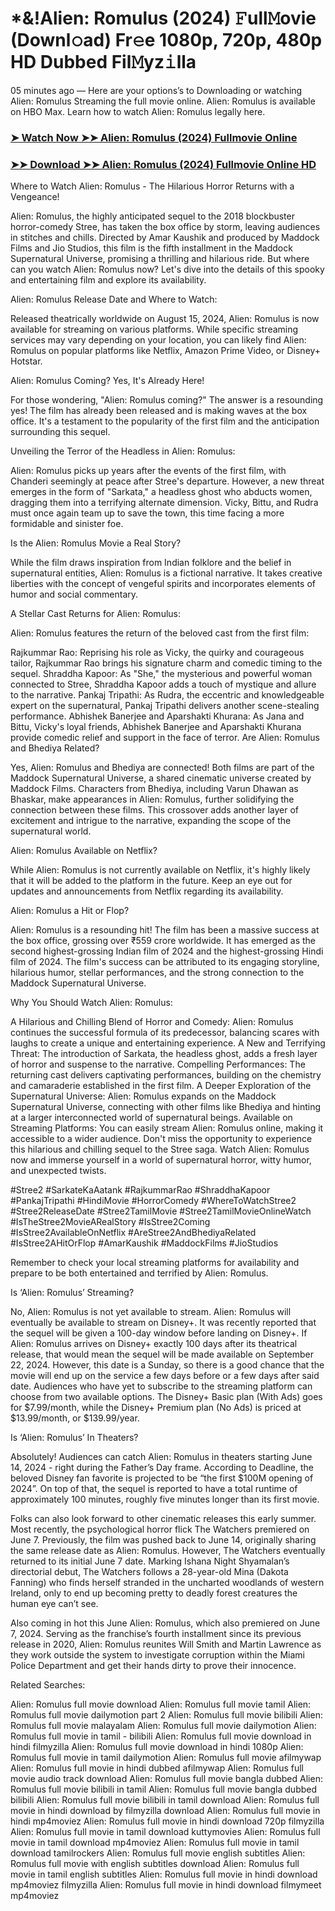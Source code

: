 # *&!Alien: Romulus (2024) 𝙵ull𝙼ovie (Downl𝚘ad) Fr𝚎e 1080p, 720p, 480p HD Dubbed Fil𝙼yz𝚒lla
05 minutes ago — Here are your options’s to Downloading or watching Alien: Romulus Streaming the full movie online. Alien: Romulus is available on HBO Max. Learn how to watch Alien: Romulus legally here.

### [➤ Watch Now ➤➤ Alien: Romulus (2024) Fullmovie Online](https://filmhubtv.com/en/movie/945961/alien-romulus?is)

### [➤➤ Download ➤➤ Alien: Romulus (2024) Fullmovie Online HD](https://filmhubtv.com/en/movie/945961/alien-romulus?is)

Where to Watch Alien: Romulus - The Hilarious Horror Returns with a Vengeance!

Alien: Romulus, the highly anticipated sequel to the 2018 blockbuster horror-comedy Stree, has taken the box office by storm, leaving audiences in stitches and chills. Directed by Amar Kaushik and produced by Maddock Films and Jio Studios, this film is the fifth installment in the Maddock Supernatural Universe, promising a thrilling and hilarious ride. But where can you watch Alien: Romulus now? Let's dive into the details of this spooky and entertaining film and explore its availability.

Alien: Romulus Release Date and Where to Watch:

Released theatrically worldwide on August 15, 2024, Alien: Romulus is now available for streaming on various platforms. While specific streaming services may vary depending on your location, you can likely find Alien: Romulus on popular platforms like Netflix, Amazon Prime Video, or Disney+ Hotstar.

Alien: Romulus Coming? Yes, It's Already Here!

For those wondering, "Alien: Romulus coming?" The answer is a resounding yes! The film has already been released and is making waves at the box office. It's a testament to the popularity of the first film and the anticipation surrounding this sequel.

Unveiling the Terror of the Headless in Alien: Romulus:

Alien: Romulus picks up years after the events of the first film, with Chanderi seemingly at peace after Stree's departure. However, a new threat emerges in the form of "Sarkata," a headless ghost who abducts women, dragging them into a terrifying alternate dimension. Vicky, Bittu, and Rudra must once again team up to save the town, this time facing a more formidable and sinister foe.

Is the Alien: Romulus Movie a Real Story?

While the film draws inspiration from Indian folklore and the belief in supernatural entities, Alien: Romulus is a fictional narrative. It takes creative liberties with the concept of vengeful spirits and incorporates elements of humor and social commentary.

A Stellar Cast Returns for Alien: Romulus:

Alien: Romulus features the return of the beloved cast from the first film:

Rajkummar Rao: Reprising his role as Vicky, the quirky and courageous tailor, Rajkummar Rao brings his signature charm and comedic timing to the sequel. Shraddha Kapoor: As "She," the mysterious and powerful woman connected to Stree, Shraddha Kapoor adds a touch of mystique and allure to the narrative. Pankaj Tripathi: As Rudra, the eccentric and knowledgeable expert on the supernatural, Pankaj Tripathi delivers another scene-stealing performance. Abhishek Banerjee and Aparshakti Khurana: As Jana and Bittu, Vicky's loyal friends, Abhishek Banerjee and Aparshakti Khurana provide comedic relief and support in the face of terror. Are Alien: Romulus and Bhediya Related?

Yes, Alien: Romulus and Bhediya are connected! Both films are part of the Maddock Supernatural Universe, a shared cinematic universe created by Maddock Films. Characters from Bhediya, including Varun Dhawan as Bhaskar, make appearances in Alien: Romulus, further solidifying the connection between these films. This crossover adds another layer of excitement and intrigue to the narrative, expanding the scope of the supernatural world.

Alien: Romulus Available on Netflix?

While Alien: Romulus is not currently available on Netflix, it's highly likely that it will be added to the platform in the future. Keep an eye out for updates and announcements from Netflix regarding its availability.

Alien: Romulus a Hit or Flop?

Alien: Romulus is a resounding hit! The film has been a massive success at the box office, grossing over ₹559 crore worldwide. It has emerged as the second highest-grossing Indian film of 2024 and the highest-grossing Hindi film of 2024. The film's success can be attributed to its engaging storyline, hilarious humor, stellar performances, and the strong connection to the Maddock Supernatural Universe.

Why You Should Watch Alien: Romulus:

A Hilarious and Chilling Blend of Horror and Comedy: Alien: Romulus continues the successful formula of its predecessor, balancing scares with laughs to create a unique and entertaining experience. A New and Terrifying Threat: The introduction of Sarkata, the headless ghost, adds a fresh layer of horror and suspense to the narrative. Compelling Performances: The returning cast delivers captivating performances, building on the chemistry and camaraderie established in the first film. A Deeper Exploration of the Supernatural Universe: Alien: Romulus expands on the Maddock Supernatural Universe, connecting with other films like Bhediya and hinting at a larger interconnected world of supernatural beings. Available on Streaming Platforms: You can easily stream Alien: Romulus online, making it accessible to a wider audience. Don't miss the opportunity to experience this hilarious and chilling sequel to the Stree saga. Watch Alien: Romulus now and immerse yourself in a world of supernatural horror, witty humor, and unexpected twists.

#Stree2 #SarkateKaAatank #RajkummarRao #ShraddhaKapoor #PankajTripathi #HindiMovie #HorrorComedy #WhereToWatchStree2 #Stree2ReleaseDate #Stree2TamilMovie #Stree2TamilMovieOnlineWatch #IsTheStree2MovieARealStory #IsStree2Coming #IsStree2AvailableOnNetflix #AreStree2AndBhediyaRelated #IsStree2AHitOrFlop #AmarKaushik #MaddockFilms #JioStudios

Remember to check your local streaming platforms for availability and prepare to be both entertained and terrified by Alien: Romulus.

Is ‘Alien: Romulus’ Streaming?

No, Alien: Romulus is not yet available to stream. Alien: Romulus will eventually be available to stream on Disney+. It was recently reported that the sequel will be given a 100-day window before landing on Disney+. If Alien: Romulus arrives on Disney+ exactly 100 days after its theatrical release, that would mean the sequel will be made available on September 22, 2024. However, this date is a Sunday, so there is a good chance that the movie will end up on the service a few days before or a few days after said date. Audiences who have yet to subscribe to the streaming platform can choose from two available options. The Disney+ Basic plan (With Ads) goes for $7.99/month, while the Disney+ Premium plan (No Ads) is priced at $13.99/month, or $139.99/year.

Is ‘Alien: Romulus’ In Theaters?

Absolutely! Audiences can catch Alien: Romulus in theaters starting June 14, 2024 - right during the Father’s Day frame. According to Deadline, the beloved Disney fan favorite is projected to be “the first $100M opening of 2024”. On top of that, the sequel is reported to have a total runtime of approximately 100 minutes, roughly five minutes longer than its first movie.

Folks can also look forward to other cinematic releases this early summer. Most recently, the psychological horror flick The Watchers premiered on June 7. Previously, the film was pushed back to June 14, originally sharing the same release date as Alien: Romulus. However, The Watchers eventually returned to its initial June 7 date. Marking Ishana Night Shyamalan’s directorial debut, The Watchers follows a 28-year-old Mina (Dakota Fanning) who finds herself stranded in the uncharted woodlands of western Ireland, only to end up becoming pretty to deadly forest creatures the human eye can’t see.

Also coming in hot this June Alien: Romulus, which also premiered on June 7, 2024. Serving as the franchise’s fourth installment since its previous release in 2020, Alien: Romulus reunites Will Smith and Martin Lawrence as they work outside the system to investigate corruption within the Miami Police Department and get their hands dirty to prove their innocence.

Related Searches:

Alien: Romulus full movie download Alien: Romulus full movie tamil Alien: Romulus full movie dailymotion part 2 Alien: Romulus full movie bilibili Alien: Romulus full movie malayalam Alien: Romulus full movie dailymotion Alien: Romulus full movie in tamil - bilibili Alien: Romulus full movie download in hindi filmyzilla Alien: Romulus full movie download in hindi 1080p Alien: Romulus full movie in tamil dailymotion Alien: Romulus full movie afilmywap Alien: Romulus full movie in hindi dubbed afilmywap Alien: Romulus full movie audio track download Alien: Romulus full movie bangla dubbed Alien: Romulus full movie bilibili in tamil Alien: Romulus full movie bangla dubbed bilibili Alien: Romulus full movie bilibili in tamil download Alien: Romulus full movie in hindi download by filmyzilla download Alien: Romulus full movie in hindi mp4moviez Alien: Romulus full movie in hindi download 720p filmyzilla Alien: Romulus full movie in tamil download kuttymovies Alien: Romulus full movie in tamil download mp4moviez Alien: Romulus full movie in tamil download tamilrockers Alien: Romulus full movie english subtitles Alien: Romulus full movie with english subtitles download Alien: Romulus full movie in tamil english subtitles Alien: Romulus full movie in hindi download mp4moviez filmyzilla Alien: Romulus full movie in hindi download filmymeet mp4moviez
